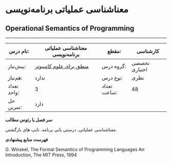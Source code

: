 # معناشناسی عملیاتی برنامه‌نویسی
## Operational Semantics of Programming
_______________________________________________________________________________
| نام درس:    | معناشناسی عملیاتی برنامه‌نویسی                                       | مقطع:       | کارشناسی      |
| ----------- | -------------------------------------------------------------------- | ----------- | ------------- |
| پیش‌نیاز:   | [منطق برای علوم کامپیوتر](../elective/Logic-for-Computer-Science.md) | گروه درس:   | تخصصی اختیاری |
| هم‌نیاز:    | ندارد                                                                | نوع درس:    | نظری          |
| تعداد واحد: | 3                                                                    | تعداد ساعت: | 48            |
| حل تمرین:   |  دارد                                                                |             |               |

**سر فصل یا رئوس مطالب**

معناشناسی عملیاتی. درستی یابی برنامه. تایپ های بازگشتی.

**فهرست منابع پیشنهادی**

G. Winskel, The Formal Semantics of Programming Languages An Introduction, The MIT Press, 1994
